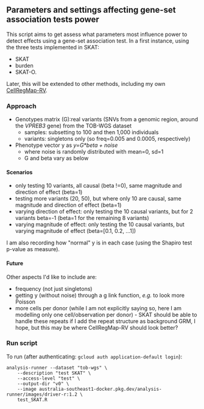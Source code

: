 ## Parameters and settings affecting gene-set association tests power

This script aims to get assess what parameters most influence power to detect effects using a gene-set association test.
In a first instance, using the three tests implemented in SKAT:
* SKAT
* burden
* SKAT-O.

Later, this will be extended to other methods, including my own [CellRegMap-RV](). 

### Approach
* Genotypes matrix (G):real variants (SNVs from a genomic region, around the _VPREB3_ gene) from the TOB-WGS dataset
  * samples: subsetting to 100 and then 1,000 individuals
  * variants: singletons only (so freq=0.005 and 0.0005, respectively)
* Phenotype vector y as _y=G*beta + noise_ 
  * where noise is randomly distributed with mean=0, sd=1
  * G and beta vary as below

#### Scenarios
* only testing 10 variants, all causal (beta !=0), same magnitude and direction of effect (beta=1)
* testing more variants (20, 50), but where only 10 are causal, same magnitude and direction of effect (beta=1)
* varying direction of effect: only testing the 10 causal variants, but for 2 variants beta=-1 (beta=1 for the remaining 8 variants)
* varying magnitude of effect: only testing the 10 causal variants, but varying magnitude of effect (beta=[0.1, 0.2, ...1])

I am also recording how "normal" y is in each case (using the Shapiro test p-value as measure).

#### Future
Other aspects I'd like to include are:
* frequency (not just singletons)
* getting y (without noise) through a g link function, _e.g._ to look more Poisson
* more cells per donor (while I am not explicitly saying so, here I am modelling only one cell/observation per donor) - SKAT should be able to handle these repeats if I add the repeat structure as background GRM, I hope, but this may be where CellRegMap-RV should look better?

### Run script
To run (after authenticating: ```gcloud auth application-default login```):
```
analysis-runner --dataset "tob-wgs" \
    --description "test SKAT" \
    --access-level "test" \
    --output-dir "v0" \
    --image australia-southeast1-docker.pkg.dev/analysis-runner/images/driver-r:1.2 \
    test_SKAT.R
```
